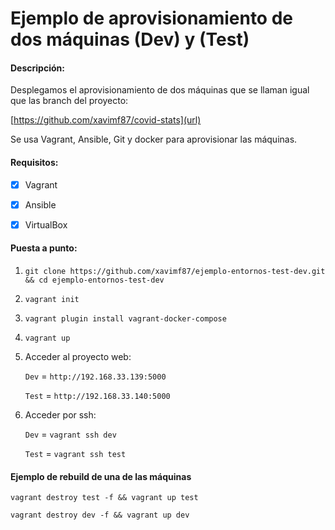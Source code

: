 # Ejemplo de aprovisionamiento de dos máquinas (Dev) y (Test)

#### Descripción:

Desplegamos el aprovisionamiento de dos máquinas que se llaman igual que las branch del proyecto:

[https://github.com/xavimf87/covid-stats](url)

Se usa Vagrant, Ansible, Git y docker para aprovisionar las máquinas.


#### Requisitos:

  
- [x] Vagrant
- [x] Ansible
- [x] VirtualBox



#### Puesta a punto:

1. `git clone https://github.com/xavimf87/ejemplo-entornos-test-dev.git && cd ejemplo-entornos-test-dev`

2. `vagrant init`

3. `vagrant plugin install vagrant-docker-compose`

3. `vagrant up`

4. Acceder al proyecto web:

   `Dev` = `http://192.168.33.139:5000`

   `Test` = `http://192.168.33.140:5000`
5. Acceder por ssh:

   `Dev` = `vagrant ssh dev`

   `Test` = `vagrant ssh test`

#### Ejemplo de rebuild de una de las máquinas

`vagrant destroy test -f && vagrant up test`

`vagrant destroy dev -f && vagrant up dev`
